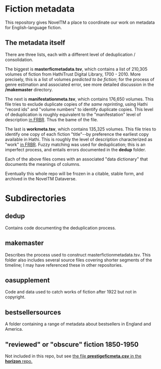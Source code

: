 Fiction metadata
================

This repository gives NovelTM a place to coordinate our work on metadata for English-language fiction.

The metadata itself
--------------------

There are three lists, each with a different level of deduplication / consolidation.

The biggest is **masterficmetadata.tsv**, which contains a list of 210,305 volumes of fiction from HathiTrust Digital Library, 1700 - 2010. More precisely, this is a list of volumes *predicted to be fiction*; for the process of genre estimation and associated error, see more detailed discussion in the **/makemaster** directory.

The next is **manifestationmeta.tsv**, which contains 176,650 volumes. This file tries to exclude duplicate copies of *the same reprinting*, using Hathi "record ids" and "volume numbers" to identify duplicate copies. This level of deduplication is roughly equivalent to the "manifestation" level of description [in FRBR](https://en.wikipedia.org/wiki/Functional_Requirements_for_Bibliographic_Records). Thus the bame of the file.

The last is **workmeta.tsv**, which contains 135,325 volumes. This file tries to identify one copy of each fiction "title"--by preference the earliest copy available in Hathi. This is roughly the level of description characterized as "work" [in FRBR](https://en.wikipedia.org/wiki/Functional_Requirements_for_Bibliographic_Records). Fuzzy matching was used for deduplication; this is an imperfect process, and entails errors documented in the **dedup** folder.

Each of the above files comes with an associated "data dictionary" that documents the meanings of columns.

Eventually this whole repo will be frozen in a citable, stable form, and archived in the NovelTM Dataverse.

Subdirectories
==============

dedup
-----

Contains code documenting the deduplication process.

makemaster
----------

Describes the process used to construct masterfictionmetadata.tsv. This folder also includes several source files covering shorter segments of the timeline; I may have referenced these in other repositories.

oasupplement
------------

Code and data used to catch works of fiction after 1922 but not in copyright.

bestsellersources
-----------------

A folder containing a range of metadata about bestsellers in England and America.

"reviewed" or "obscure" fiction 1850-1950
-----------------------------------------

Not included in this repo, but see [the file **prestigeficmeta.csv** in the **horizon** repo.](https://github.com/tedunderwood/horizon/tree/master/chapter3/metadata)
